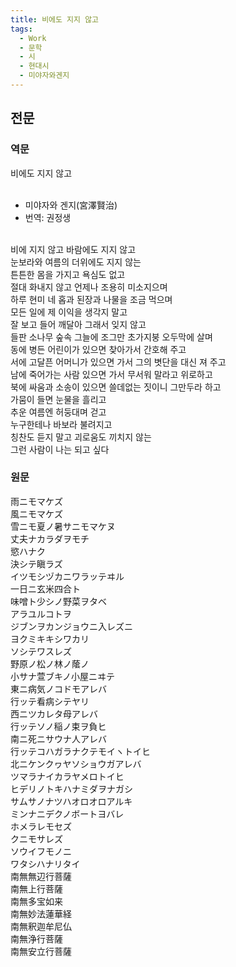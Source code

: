 ```yaml
---
title: 비에도 지지 않고
tags:
  - Work
  - 문학
  - 시
  - 현대시
  - 미야자와겐지
---
```


## 전문
### 역문
비에도 지지 않고<br />
<br />
- 미야자와 겐지(宮澤賢治)<br />
- 번역: 권정생<br />
<br />
비에 지지 않고 바람에도 지지 않고<br />
눈보라와 여름의 더위에도 지지 않는<br />
튼튼한 몸을 가지고 욕심도 없고<br />
절대 화내지 않고 언제나 조용히 미소지으며<br />
하루 현미 네 홉과 된장과 나물을 조금 먹으며<br />
모든 일에 제 이익을 생각지 말고<br />
잘 보고 들어 깨달아 그래서 잊지 않고<br />
들판 소나무 숲속 그늘에 조그만 초가지붕 오두막에 살며<br />
동에 병든 어린이가 있으면 찾아가서 간호해 주고<br />
서에 고달픈 어머니가 있으면 가서 그의 볏단을 대신 져 주고<br />
남에 죽어가는 사람 있으면 가서 무서워 말라고 위로하고<br />
북에 싸움과 소송이 있으면 쓸데없는 짓이니 그만두라 하고<br />
가뭄이 들면 눈물을 흘리고<br />
추운 여름엔 허둥대며 걷고<br />
누구한테나 바보라 불려지고<br />
칭찬도 듣지 말고 괴로움도 끼치지 않는<br />
그런 사람이 나는 되고 싶다

### 원문
雨ニモマケズ<br />
風ニモマケズ<br />
雪ニモ夏ノ暑サニモマケヌ<br />
丈夫ナカラダヲモチ<br />
慾ハナク<br />
決シテ瞋ラズ<br />
イツモシヅカニワラッテヰル<br />
一日ニ玄米四合ト<br />
味噌ト少シノ野菜ヲタベ<br />
アラユルコトヲ<br />
ジブンヲカンジョウニ入レズニ<br />
ヨクミキキシワカリ<br />
ソシテワスレズ<br />
野原ノ松ノ林ノ䕃ノ<br />
小サナ萱ブキノ小屋ニヰテ<br />
東ニ病気ノコドモアレバ<br />
行ッテ看病シテヤリ<br />
西ニツカレタ母アレバ<br />
行ッテソノ稲ノ束ヲ負ヒ<br />
南ニ死ニサウナ人アレバ<br />
行ッテコハガラナクテモイヽトイヒ<br />
北ニケンクヮヤソショウガアレバ<br />
ツマラナイカラヤメロトイヒ<br />
ヒデリノトキハナミダヲナガシ<br />
サムサノナツハオロオロアルキ<br />
ミンナニデクノボートヨバレ<br />
ホメラレモセズ<br />
クニモサレズ<br />
ソウイフモノニ<br />
ワタシハナリタイ<br />
南無無辺行菩薩<br />
南無上行菩薩<br />
南無多宝如来<br />
南無妙法蓮華経<br />
南無釈迦牟尼仏<br />
南無浄行菩薩<br />
南無安立行菩薩